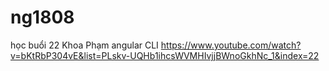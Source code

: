 # ng1808
học buổi 22 Khoa Phạm angular CLI
https://www.youtube.com/watch?v=bKtRbP304vE&list=PLskv-UQHb1ihcsWVMHIvjjBWnoGkhNc_1&index=22
